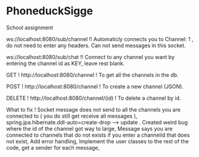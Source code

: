 # PhoneduckSigge
School assignment

ws://localhost:8080/sub/channel  !! Automaticly connects you to Channel: 1 , do not need to enter any headers. Can not send messages in this socket.

ws://localhost:8080/sub/chat     !! Connect to any channel you want by entering the channel id as KEY, leave rest blank.

GET     ! http://localhost:8080/channel       ! To get all the channels in the db.

POST    ! http://localhost:8080/channel       ! To create a new channel (JSON).

DELETE  ! http://localhost:8080/channel/(id)  ! To delete a channel by id.


What to fix !
Socket message does not send to all the channels you are connected to ( you do still get receive all messages ),
spring.jpa.hibernate.ddl-auto=create-drop --> update . Created weird bug where the id of the channel got way to large,
Message says you are connected to channels that do not exists if you enter a channelid that does not exist,
Add error handling,
Implement the user classes to the rest of the code, get a sender for each message,

